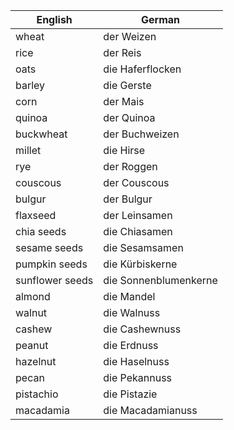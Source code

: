 
| English        | German          |
|----------------|-----------------|
| wheat          | der Weizen      |
| rice           | der Reis        |
| oats           | die Haferflocken|
| barley         | die Gerste      |
| corn           | der Mais        |
| quinoa         | der Quinoa      |
| buckwheat      | der Buchweizen  |
| millet         | die Hirse       |
| rye            | der Roggen      |
| couscous       | der Couscous    |
| bulgur         | der Bulgur      |
| flaxseed       | der Leinsamen   |
| chia seeds     | die Chiasamen   |
| sesame seeds   | die Sesamsamen  |
| pumpkin seeds  | die Kürbiskerne |
| sunflower seeds| die Sonnenblumenkerne|
| almond         | die Mandel      |
| walnut         | die Walnuss     |
| cashew         | die Cashewnuss  |
| peanut         | die Erdnuss     |
| hazelnut       | die Haselnuss   |
| pecan          | die Pekannuss   |
| pistachio      | die Pistazie    |
| macadamia      | die Macadamianuss|